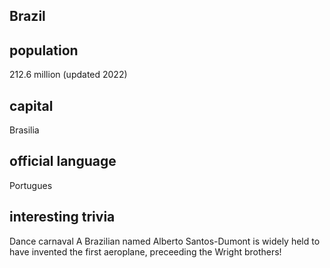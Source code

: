 ##  Brazil

##  population
212.6 million (updated 2022)

##  capital
Brasilia
 
##  official language
Portugues

##  interesting trivia
Dance carnaval
A Brazilian named Alberto Santos-Dumont is widely held to have invented the first aeroplane, preceeding the Wright brothers!




